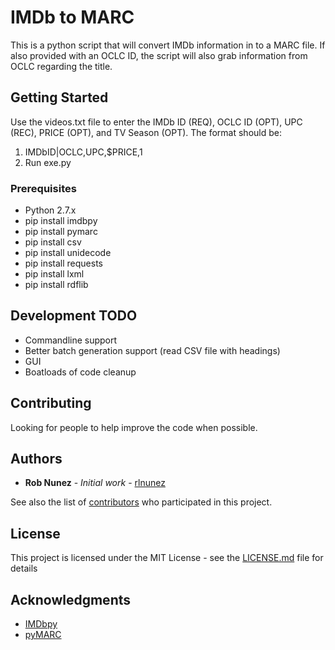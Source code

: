 # IMDb to MARC

This is a python script that will convert IMDb information in to a MARC file. If also provided with an OCLC ID, the script will also grab information from OCLC regarding the title.

## Getting Started

Use the videos.txt file to enter the IMDb ID (REQ), OCLC ID (OPT), UPC (REC), PRICE (OPT), and TV Season (OPT). The format should be:

1) IMDbID|OCLC,UPC,$PRICE,1
2) Run exe.py

### Prerequisites

* Python 2.7.x
* pip install imdbpy
* pip install pymarc
* pip install csv
* pip install unidecode
* pip install requests
* pip install lxml
* pip install rdflib

## Development TODO

* Commandline support
* Better batch generation support (read CSV file with headings)
* GUI
* Boatloads of code cleanup

## Contributing

Looking for people to help improve the code when possible.


## Authors

* **Rob Nunez** - *Initial work* - [rlnunez](https://github.com/rlnunez)

See also the list of [contributors](https://github.com/rlnunez/IMDb-to-MARC/contributors) who participated in this project.

## License

This project is licensed under the MIT License - see the [LICENSE.md](LICENSE.md) file for details

## Acknowledgments

* [IMDbpy](https://github.com/alberanid/imdbpy)
* [pyMARC](https://github.com/edsu/pymarc)
